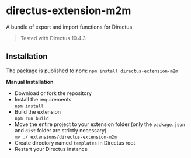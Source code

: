 # directus-extension-m2m
A bundle of export and import functions for Directus

> Tested with Directus 10.4.3

## Installation

The package is published to npm:
`npm install directus-extension-m2m`

**Manual Installation**
- Download or fork the repository
- Install the requirements\
  `npm install`
- Build the extension\
  `npm run build`
- Move the entire project to your extension folder (only the `package.json` and `dist` folder are strictly necessary)\
  `mv ./ extensions/directus-extension-m2m`
- Create directory named `templates` in Directus root
- Restart your Directus instance
